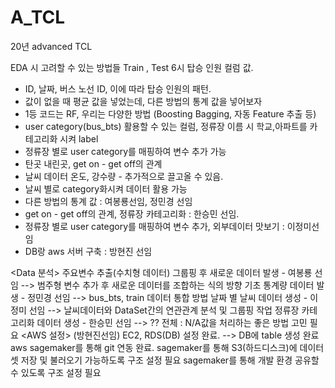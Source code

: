 # A_TCL
20년 advanced TCL

EDA 시 고려할 수 있는 방법들
Train , Test 6시 탑승 인원 컬럼 값.
- ID, 날짜, 버스 노선 ID, 이에 따라 탑승 인원의 패턴.
- 값이 없을 때 평균 값을 넣었는데, 다른 방법의 통계 값을 넣어보자
- 1등 코드는 RF, 우리는 다양한 방법 (Boosting Bagging, 자동 Feature 추출 등)
- user category(bus_bts) 활용할 수 있는 컬럼, 정류장 이름 시 학교,아파트를 카테고리화 시켜 label
- 정류장 별로 user category를 매핑하여 변수 추가 가능
- 탄곳 내린곳, get on - get off의 관계
- 날씨 데이터 온도, 강수량 - 추가적으로 끌고올 수 있음.
- 날씨 별로 category화시켜 데이터 활용 가능
- 다른 방법의 통계 값 : 여봉룡선임, 정민경 선임
- get on - get off의 관계, 정류장 카테고리화 : 한승민 선임.
- 정류장 별로 user category를 매핑하여 변수 추가, 외부데이터 맛보기 : 이정미선임
- DB랑 aws 서버 구축 : 방현진 선임


<Data 분석>
주요변수 추출(수치형 데이터) 그룹핑 후 새로운 데이터 발생 - 여봉룡 선임
 --> 범주형 변수 추가 후 새로운 데이터를 조합하는 식의 방향
기초 통계량 데이터 발생 - 정민경 선임
 --> bus_bts, train 데이터 통합 방법
날짜 별 날씨 데이터 생성 - 이정미 선임
 --> 날씨데이터와 DataSet간의 연관관계 분석 및 그룹핑 작업
정류장 카테고리화 데이터 생성 - 한승민 선임
 --> ??
전체 : N/A값을 처리하는 좋은 방법 고민 필요
<AWS 설정> (방현진선임)
EC2, RDS(DB) 설정 완료.
 --> DB에 table 생성 완료
aws sagemaker를 통해 git 연동 완료.
sagemaker를 통해 S3(하드디스크)에 데이터 셋 저장 및 불러오기 가능하도록 구조 설정 필요
sagemaker를 통해 개발 환경 공유할 수 있도록 구조 설정 필요
